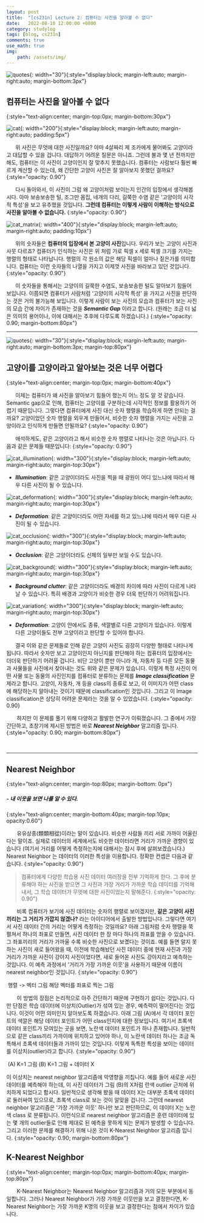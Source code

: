 ```yaml
---
layout: post
title:  "[cs231n] Lecture 2: 컴퓨터는 사진을 알아볼 수 없다"
date:   2022-08-10 12:00:00 +0800
category: studylog
tags: [blog, cs231n]
comments: true
use_math: true
img:
    path: /assets/img/
---
```


![quotes](/assets/img/quotation_mark.jpeg){: width="30"}{:style="display:block; margin-left:auto; margin-right:auto; margin-bottom:3px"}
## 컴퓨터는 사진을 알아볼 수 없다
{:style="text-align:center; margin-top:0px; margin-bottom:30px"}


![cat](/assets/img/2022-08-10/cat.png){: width="200"}{:style="display:block; margin-left:auto; margin-right:auto; padding:5px"}

&nbsp;&nbsp;&nbsp;&nbsp;&nbsp;&nbsp;위 사진은 무엇에 대한 사진일까요? 아마 4살짜리 제 조카에게 물어봐도 고양이라고 대답할 수 있을 겁니다. 대답하기 어려운 질문은 아니죠. 그런데 불과 몇 년 전까지만 해도, 컴퓨터는 이 사진이 고양이인지 잘 맞추지 못했습니다. 컴퓨터는 사람보다 훨씬 빠르게 계산할 수 있는데, 왜 간단한 고양이 사진은 잘 알아보지 못했던 걸까요?
{:style="opacity: 0.90"}

&nbsp;&nbsp;&nbsp;&nbsp;&nbsp;&nbsp;다시 돌아와서, 이 사진이 그럼 왜 고양이처럼 보이는지 인간의 입장에서 생각해봅시다. 아마 보송보송한 털, 조그만 몸집, 네개의 다리, 길쭉한 수염 같은 '고양이의 시각적 특성'을 보고 유추했을 것입니다. **그런데 컴퓨터는 이렇게 사람이 이해하는 방식으로 사진을 알아볼 수 없습니다.**
{:style="opacity: 0.90"}

![cat_matrix](/assets/img/2022-08-10/cat_matrix.png){: width="400"}{:style="display:block; margin-left:auto; margin-right:auto; padding:10px"}

&nbsp;&nbsp;&nbsp;&nbsp;&nbsp;&nbsp;위의 숫자들은 **컴퓨터의 입장에서 본 고양이 사진**입니다. 우리가 보는 고양이 사진과 사뭇 다르죠? 컴퓨터가 인식하는 사진은 위 처럼 가로 픽셀 x 세로 픽셀 크기를 가지는 행렬의 형태로 나타납니다. 행렬의 각 원소의 값은 해당 픽셀이 얼마나 짙은가를 의미합니다. 컴퓨터는 이런 숫자들의 나열을 가지고 이제껏 사진을 바라보고 있던 것입니다. 
{:style="opacity: 0.90"}

&nbsp;&nbsp;&nbsp;&nbsp;&nbsp;&nbsp;이 숫자들을 통해서는 고양이의 길쭉한 수염도, 보송보송한 털도 알아보기 힘들어 보입니다. 이쯤되면 컴퓨터가 사람처럼 ‘고양이의 시각적 특성’ 을 가지고 사진을 판단하는 것은 거의 불가능해 보입니다. 이렇게 사람이 보는 사진의 모습과 컴퓨터가 보는 사진의 모습 간에 차이가 존재하는 것을 ***Semantic Gap*** 이라고 합니다. (원래는 조금 더 넓은 의미의 용어이나, 이에 대해서는 추후에 다루도록 하겠습니다.)
{:style="opacity: 0.90; margin-bottom:80px"}

---

![quotes](/assets/img/quotation_mark.jpeg){: width="30"}{:style="display:block; margin-left:auto; margin-right:auto; margin-bottom:3px; margin-top:80px"}
## 고양이를 고양이라고 알아보는 것은 너무 어렵다
{:style="text-align:center; margin-top:0px; margin-bottom:40px"}

&nbsp;&nbsp;&nbsp;&nbsp;&nbsp;&nbsp;이제는 컴퓨터가 왜 사진을 알아보기 힘들어 했는지 어느 정도 알 것 같습니다. Semantic gap으로 인해, 컴퓨터는 고양이를 구분하는데 시각적인 정보를 활용하기 어렵기 때문입니다. 그렇다면 컴퓨터에게 사진 대신 숫자 행렬을 학습하게 하면 안되는 걸까요? 고양이었던 숫자 행렬을 외우게 만들어서, 비슷한 숫자 행렬을 가지는 사진을 고양이라고 인식하게 만들면 안될까요?
{:style="opacity: 0.90"}

&nbsp;&nbsp;&nbsp;&nbsp;&nbsp;&nbsp;애석하게도, 같은 고양이라고 해서 비슷한 숫자 행렬로 나타나는 것은 아닙니다. 다음과 같은 문제들 때문입니다: 
{:style="opacity: 0.90"}

![cat_illumination](/assets/img/2022-08-10/cat_illumination.png){: width="300"}{:style="display:block; margin-left:auto; margin-right:auto; margin-top:30px"}
- ***Illumination***: 같은 고양이더라도 사진을 찍을 때 광원이 어디 있느냐에 따라서 매우 다른 사진이 될 수 있습니다.
<!-- {:style="text-align:center"} -->

![cat_deformation](/assets/img/2022-08-10/cat_deformation.png){: width="300"}{:style="display:block; margin-left:auto; margin-right:auto; margin-top:30px"}
- ***Deformation***: 같은 고양이더라도 어떤 자세를 하고 있느냐에 따라서 매우 다른 사진이 될 수 있습니다.
<!-- {:style="text-align:center"} -->

![cat_occlusion](/assets/img/2022-08-10/cat_occlusion.png){: width="300"}{:style="display:block; margin-left:auto; margin-right:auto; margin-top:30px"}
- ***Occlusion***: 같은 고양이더라도 신체의 일부만 보일 수도 있습니다.
<!-- {:style="text-align:center"} -->

![cat_background](/assets/img/2022-08-10/cat_background.png){: width="300"}{:style="display:block; margin-left:auto; margin-right:auto; margin-top:30px"}
- ***Background clutter***: 같은 고양이더라도 배경의 차이에 따라 사진이 다르게 나타날 수 있습니다. 특히 배경과 고양이가 비슷한 경우 더욱 판단하기 어려워집니다.
<!-- {:style="text-align:center"} -->

![cat_variation](/assets/img/2022-08-10/cat_variation.png){: width="300"}{:style="display:block; margin-left:auto; margin-right:auto; margin-top:30px"}
- ***Deformation***: 고양이 안에서도 종류, 색깔별로 다른 고양이가 있습니다. 이렇게 다른 고양이들도 전부 고양이라고 판단할 수 있어야 합니다.
<!-- {:style="text-align:center"} -->

&nbsp;&nbsp;&nbsp;&nbsp;&nbsp;&nbsp;결국 이와 같은 문제들로 인해 같은 고양이 사진도 굉장히 다양한 형태로 나타나게 됩니다. 따라서 숫자만 보고 고양이인지 아닌지를 판단해야 하는 컴퓨터의 입장에서는 더더욱 판단하기 어려울 겁니다. 비단 고양이 뿐만 아니라 개, 자동차 등 다른 모든 동물과 사물들을 사진에서 찾아내는 것도 위와 같은 문제가 있습니다. 이렇게 특정 사진이  어떤 사물 또는 동물의 사진인지를 컴퓨터로 분류하는 문제를 ***Image classification*** 문제라고 합니다. 고양이, 자동차, 개 등을 class의 종류로 보고, 이 이미지가 어떤 class에 해당하는지 알아내는 것이기 때문에 classification인 것입니다. 그리고 이 Image classification은 상당히 어려운 문제라는 것을 알 수 있었습니다. 
{:style="opacity: 0.90}

&nbsp;&nbsp;&nbsp;&nbsp;&nbsp;&nbsp; 하지만 이 문제를 풀기 위해 다양하고 활발한 연구가 이뤄졌습니다. 그 중에서 가장 간단하고, 초창기에 제시된 방법은 바로 ***Nearest Neighbor*** 알고리즘 입니다.
{:style="opacity: 0.90; margin-bottom:80px"}

&nbsp;&nbsp;&nbsp;&nbsp;&nbsp;&nbsp;

---
## Nearest Neighbor
{:style="text-align:center; margin-top:80px; margin-bottom: 0px"}
##### - 내 이웃을 보면 나를 알 수 있다.
{:style="text-align:center; margin-bottom:40px; margin-top:10px; opacity:0.60"}

&nbsp;&nbsp;&nbsp;&nbsp;&nbsp;&nbsp; 유유상종(類類相從)이라는 말이 있습니다. 비슷한 사람들 끼리 서로 가까이 어울린다는 말이죠. 실제로 데이터의 세계에서도 비슷한 데이터라면 거리가 가까운 경향이 있습니다 (여기서 거리를 어떻게 측정하는지에 대해서는 잠시 후에 살펴보겠습니다.) Nearest Neighbor 는 데이터의 이러한 특성을 이용합니다. 정확한 컨셉은 다음과 같습니다.
{:style="opacity: 0.90"}
> 컴퓨터에게 다양한 학습용 사진 데이터 여러장을 전부 기억하게 한다. 그 후에 분류해야 하는 사진을 받으면 그 사진과 가장 거리가 가까운 학습 데이터를 기억해내서, 그 학습 데이터가 무엇에 대한 사진이었는지 말해준다.
{:style="opacity: 0.90"}

&nbsp;&nbsp;&nbsp;&nbsp;&nbsp;&nbsp; 비록 컴퓨터가 보기에 사진 데이터는 숫자의 행렬로 보이겠지만, **같은 고양이 사진끼리는 그 거리가 가깝지 않겠나?** 라는 아이디어에서 출발한 방법입니다. 그렇다면 여기서 사진 데이터 간의 거리는 어떻게 측정하는 것일까요? 아래 그림처럼 숫자 행렬을 쭉 펼쳐서 하나의 좌표로 만들면, 사진 데이터 한 장 마다 하나의 좌표를 얻을 수 있습니다. 그 좌표끼리의 거리가 가까울 수록 비슷한 사진으로 보곘다는 것이죠. 예를 들면 알지 못하는 사진이 새로 들어왔을 때, 이전에 학습해놨던 사진 데이터 중에 현재 사진과 가장 거리가 가까운 사진이 강아지 사진이었다면, 새로 들어온 사진도 강아지라고 예측하는 것입니다. 이 예측 과정에서 '거리가 가장 가까운 이웃'을 사용하기 때문에 이름이 nearest neighbor인 것입니다.
{:style="opacity: 0.90"}

<image>
행렬 -> 벡터 그림  
해당 벡터를 좌표로 찍는 그림
</image>

&nbsp;&nbsp;&nbsp;&nbsp;&nbsp;&nbsp; 이 방법의 장점은 논리적으로 아주 간단하기 때문에 구현하기 쉽다는 것입니다. 다만 단점은 학습 데이터에 이상치(Outlier)가 섞여 있는 경우, 예측력이 떨어진다는 것입니다. 이것이 어떤 의미인지 알아보도록 하겠습니다. 아래 그림 (A)에서 각 데이터 포인트의 색깔은 해당 데이터 포인트가 어떤 class인지에 대한 정보입니다. 여기서 초록색 데이터 포인트가 모여있는 곳을 보면, 노란색 데이터 포인트가 하나 존재합니다. 일반적으로 같은 class끼리 가까이에 위치하고 있어야 하나, 이 노란색 데이터 하나는 조금 독특해서 초록색 데이터들과 가까이 있는 것입니다. 이렇게 독특한 특성을 보이는 데이터를 이상치(outlier)라고 합니다.
{:style="opacity: 0.90"}

<image>
(A) K=1 그림  
(B) K=1 그림 + 데이터 X
</image>

이 이상치는 nearest neighbor 알고리즘에 악영향을 끼칩니다. 예를 들어 새로운 사진 데이터를 예측해야 하는데, 이 사진 데이터가 그림 (B)의 X처럼 란색 outlier 근처에 위치하게 되었다고 합시다. 일반적으로 생각해 봤을 때 데이터 X는 대부분 초록색 데이터로 둘러싸여 있으므로, 초록색 class로 보는 것이 알맞을 겁니다. 그런데 nearest neighbor 알고리즘은 '가장 가까운 이웃' 하나만 보고 판단하므로, 이 데이터 X는 노란색 class 로 분류됩니다. 이런식으로 nearest neighbor 알고리즘은 훈련 데이터에 있는 몇 개의 outlier들로 인해 제대로 된 예측을 못하게 되는 문제가 발생할 수 있습니다. 그리고 이러한 문제를 해결하기 위해 나온 것이 K-Nearest Neighbor 알고리즘 입니다.
{:style="opacity: 0.90; margin-bottom:80px"}

## K-Nearest Neighbor
{:style="text-align:center; margin-top:0px; margin-bottom:40px; margin-top:80px"}

&nbsp;&nbsp;&nbsp;&nbsp;&nbsp;&nbsp; K-Nearest Neighbor는 Nearest Neighbor 알고리즘과 거의 모든 부분에서 동일합니다. 그러나 Nearest Neighbor가 가장 가까운 이웃만을 보고 결정한다면, K-Nearest Neighbor는 가장 가까운 K명의 이웃을 보고 결정한다는 점에서 차이가 있습니다.
